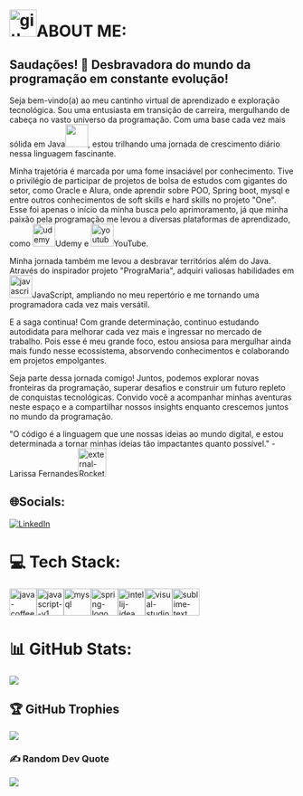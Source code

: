 # <img width="48" height="48" src="https://img.icons8.com/color/48/github-2.png" alt="github-2"/>ABOUT ME: 
## Saudações! 👋 Desbravadora do mundo da programação em constante evolução!

Seja bem-vindo(a) ao meu cantinho virtual de aprendizado e exploração tecnológica. Sou uma entusiasta em transição de carreira, mergulhando de cabeça no vasto universo da programação. Com uma base cada vez mais sólida em Java<img src="https://cdn.jsdelivr.net/gh/devicons/devicon/icons/java/java-original.svg" width="40" height="40" />, estou trilhando uma jornada de crescimento diário nessa linguagem fascinante.

Minha trajetória é marcada por uma fome insaciável por conhecimento. Tive o privilégio de participar de projetos de bolsa de estudos com gigantes do setor, como Oracle e Alura, onde aprendir sobre POO, Spring boot, mysql e entre outros conhecimentos de soft skills e hard skills no projeto "One". Esse foi apenas o início da minha busca pelo aprimoramento, já que minha paixão pela programação me levou a diversas plataformas de aprendizado, como <img width="40" height="40" src="https://img.icons8.com/color/48/udemy.png" alt="udemy"/>Udemy e <img width="40" height="40" src="https://img.icons8.com/color/48/youtube-play.png" alt="youtube-play"/>YouTube.

Minha jornada também me levou a desbravar territórios além do Java. Através do inspirador projeto "PrograMaria", adquiri valiosas habilidades em <img width="40" height="40" src="https://img.icons8.com/nolan/64/javascript.png" alt="javascript"/>JavaScript, ampliando no meu repertório e me tornando uma programadora cada vez mais versátil.

E a saga continua! Com grande determinação, continuo estudando autodidata para melhorar cada vez mais e ingressar no mercado de trabalho. Pois esse é meu grande foco, estou ansiosa para mergulhar ainda mais fundo nesse ecossistema, absorvendo conhecimentos e colaborando em projetos empolgantes.

Seja parte dessa jornada comigo! Juntos, podemos explorar novas fronteiras da programação, superar desafios e construir um futuro repleto de conquistas tecnológicas. Convido você a acompanhar minhas aventuras neste espaço e a compartilhar nossos insights enquanto crescemos juntos no mundo da programação.

"O código é a linguagem que une nossas ideias ao mundo digital, e estou determinada a tornar minhas ideias tão impactantes quanto possível." - Larissa Fernandes<img width="50" height="50" src="https://img.icons8.com/external-icongeek26-outline-colour-icongeek26/64/external-Rocket-toys-icongeek26-outline-colour-icongeek26.png" alt="external-Rocket-toys-icongeek26-outline-colour-icongeek26"/>
      

## 🌐Socials:
[![LinkedIn](https://img.shields.io/badge/LinkedIn-%230077B5.svg?logo=linkedin&logoColor=white)](https://www.linkedin.com/in/larissafernandesbackend) 

# 💻 Tech Stack:
<img width="48" height="48" src="https://img.icons8.com/color/48/java-coffee-cup-logo--v1.png" alt="java-coffee-cup-logo--v1"/><img width="48" height="48" src="https://img.icons8.com/color/48/javascript--v1.png" alt="javascript--v1"/><img width="48" height="48" src="https://img.icons8.com/nolan/64/mysql.png" alt="mysql"/><img width="48" height="48" src="https://img.icons8.com/color/48/spring-logo.png" alt="spring-logo"/><img width="48" height="48" height="48" src="https://img.icons8.com/color/48/intellij-idea.png" alt="intellij-idea"/><img width="48"  height="48" src="https://img.icons8.com/nolan/64/visual-studio.png" alt="visual-studio"/><img width="48" height="48" src="https://img.icons8.com/fluency/48/sublime-text.png" alt="sublime-text"/> 
# 📊 GitHub Stats:

![](https://github-readme-streak-stats.herokuapp.com/?user=LF-13&theme=dark&hide_border=false)<br/>


## 🏆 GitHub Trophies
![](https://github-profile-trophy.vercel.app/?username=LF-13&theme=radical&no-frame=true&no-bg=false&margin-w=4)

### ✍️ Random Dev Quote
![](https://quotes-github-readme.vercel.app/api?type=horizontal&theme=radical)

